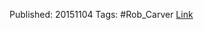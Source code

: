 

Published: 20151104
Tags: #Rob_Carver 
[Link](https://qoppac.blogspot.com/2015/11/using-random-data.html)
